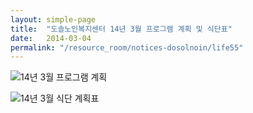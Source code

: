 ```yaml
---
layout: simple-page
title:  "도솔노인복지센터 14년 3월 프로그램 계획 및 식단표"
date:   2014-03-04
permalink: "/resource_room/notices-dosolnoin/life55"
---
```


![14년 3월 프로그램 계획](/resource_room/notices-dosolnoin/files/14년3월프로그램계획및식단표1.png)

![14년 3월 식단 계획표](/resource_room/notices-dosolnoin/files/14년3월프로그램계획및식단표2.png)
